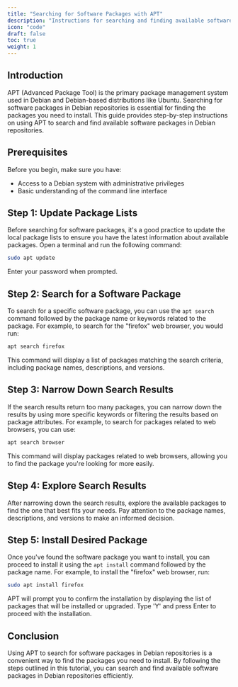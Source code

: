 ```yaml
---
title: "Searching for Software Packages with APT"
description: "Instructions for searching and finding available software packages in Debian repositories using APT."
icon: "code"
draft: false
toc: true
weight: 1
---
```


## Introduction

APT (Advanced Package Tool) is the primary package management system used in Debian and Debian-based distributions like Ubuntu. Searching for software packages in Debian repositories is essential for finding the packages you need to install. This guide provides step-by-step instructions on using APT to search and find available software packages in Debian repositories.

## Prerequisites

Before you begin, make sure you have:

- Access to a Debian system with administrative privileges
- Basic understanding of the command line interface

## Step 1: Update Package Lists

Before searching for software packages, it's a good practice to update the local package lists to ensure you have the latest information about available packages. Open a terminal and run the following command:

```bash
sudo apt update
```

Enter your password when prompted.

## Step 2: Search for a Software Package

To search for a specific software package, you can use the `apt search` command followed by the package name or keywords related to the package. For example, to search for the "firefox" web browser, you would run:

```bash
apt search firefox
```

This command will display a list of packages matching the search criteria, including package names, descriptions, and versions.

## Step 3: Narrow Down Search Results

If the search results return too many packages, you can narrow down the results by using more specific keywords or filtering the results based on package attributes. For example, to search for packages related to web browsers, you can use:

```bash
apt search browser
```

This command will display packages related to web browsers, allowing you to find the package you're looking for more easily.

## Step 4: Explore Search Results

After narrowing down the search results, explore the available packages to find the one that best fits your needs. Pay attention to the package names, descriptions, and versions to make an informed decision.

## Step 5: Install Desired Package

Once you've found the software package you want to install, you can proceed to install it using the `apt install` command followed by the package name. For example, to install the "firefox" web browser, run:

```bash
sudo apt install firefox
```

APT will prompt you to confirm the installation by displaying the list of packages that will be installed or upgraded. Type 'Y' and press Enter to proceed with the installation.

## Conclusion

Using APT to search for software packages in Debian repositories is a convenient way to find the packages you need to install. By following the steps outlined in this tutorial, you can search and find available software packages in Debian repositories efficiently.
